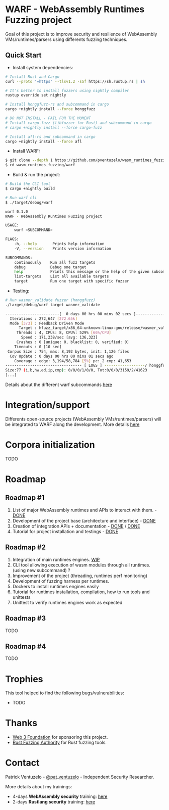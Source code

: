 # WARF - WebAssembly Runtimes Fuzzing project

Goal of this project is to improve security and resilience of WebAssembly VMs/runtimes/parsers using differents fuzzing techniques.

## Quick Start

- Install system dependencies:
``` sh
# Install Rust and Cargo
curl --proto '=https' --tlsv1.2 -sSf https://sh.rustup.rs | sh

# It's better to install fuzzers using nightly compiler
rustup override set nightly

# Install honggfuzz-rs and subcommand in cargo
cargo +nightly install --force honggfuzz

# DO NOT INSTALL - FAIL FOR THE MOMENT
# Install cargo-fuzz (libfuzzer for Rust) and subcommand in cargo
# cargo +nightly install --force cargo-fuzz

# Install afl-rs and subcommand in cargo
cargo +nightly install --force afl
```

- Install WARF:
``` sh
$ git clone --depth 1 https://github.com/pventuzelo/wasm_runtimes_fuzzing
$ cd wasm_runtimes_fuzzing/warf
```

- Build & run the project:
``` sh
# Build the CLI tool
$ cargo +nightly build

# Run warf cli
$ ./target/debug/warf

warf 0.1.0
WARF - WebAssembly Runtimes Fuzzing project

USAGE:
    warf <SUBCOMMAND>

FLAGS:
    -h, --help       Prints help information
    -V, --version    Prints version information

SUBCOMMANDS:
    continuously    Run all fuzz targets
    debug           Debug one target
    help            Prints this message or the help of the given subcommand(s)
    list-targets    List all available targets
    target          Run one target with specific fuzzer
```

- Testing:
``` sh
# Run wasmer_validate fuzzer (honggfuzz)
./target/debug/warf target wasmer_validate

------------------------[  0 days 00 hrs 00 mins 02 secs ]----------------------
  Iterations : 272,647 [272.65k]
  Mode [3/3] : Feedback Driven Mode
      Target : hfuzz_target/x86_64-unknown-linux-gnu/release/wasmer_validate
     Threads : 4, CPUs: 8, CPU%: 529% [66%/CPU]
       Speed : 171,238/sec [avg: 136,323]
     Crashes : 0 [unique: 0, blacklist: 0, verified: 0]
    Timeouts : 0 [10 sec]
 Corpus Size : 754, max: 8,192 bytes, init: 1,126 files
  Cov Update : 0 days 00 hrs 00 mins 01 secs ago
    Coverage : edge: 3,194/58,784 [5%] pc: 2 cmp: 41,653
---------------------------------- [ LOGS ] ------------------/ honggfuzz 2.0 /-
Size:77 (i,b,hw,ed,ip,cmp): 0/0/0/1/0/0, Tot:0/0/0/3159/2/41623
[...]
```

Details about the different warf subcommands [here](documentation/warf_cli_tutorial.md)


# Integration/support

Differents open-source projects (WebAssembly VMs/runtimes/parsers) will be integrated to WARF along the development.
More details [here](documentation/INTEGRATION.md)

# Corpora initialization

TODO



# Roadmap

## Roadmap #1

1. List of major WebAssembly runtimes and APIs to interact with them. - [DONE](INTEGRATION.md)
2. Development of the project base (architecture and interface) - [DONE](warf/)
3. Creation of integration APIs + documentation - [DONE](warf/common/src/lib.rs) / [DONE](documentation/how_to_add_new_target.md)
4. Tutorial for project installation and testings - [DONE](README.md#quick-start)

## Roadmap #2

1.	Integration of main runtimes engines. [WIP](warf/common/src/lib.rs)
2.	CLI tool allowing execution of wasm modules through all runtimes. (using new subcommand) ?
3.	Improvement of the project (threading, runtimes perf monitoring)
4.	Development of fuzzing harness per runtimes.
5.	Dockers to install runtimes engines easily
6.	Tutorial for runtimes installation, compilation, how to run tools and unittests
7.	Unittest to verify runtimes engines work as expected

## Roadmap #3

TODO

## Roadmap #4

TODO

# Trophies

This tool helped to find the following bugs/vulnerabilities:

- TODO


# Thanks

- [Web 3 Foundation](https://web3.foundation/) for sponsoring this project.
- [Rust Fuzzing Authority](https://github.com/rust-fuzz) for Rust fuzzing tools.

# Contact

Patrick Ventuzelo - [@pat_ventuzelo](https://twitter.com/pat_ventuzelo) - Independent Security Researcher.

More details about my trainings:
* 4-days **WebAssembly security** training: [here](https://webassembly-security.com/trainings/)
* 2-days **Rustlang security** training: [here](https://webassembly-security.com/rust-security-training/)
